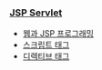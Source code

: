 ### [JSP Servlet](github.com/sieunp06/TIL/tree/main/JSP%20Servlet)
- [웹과 JSP 프로그래밍](github.com/sieunp06/TIL/tree/main/JSP%20Servlet/Internet-and-JSP.md)
- [스크립트 태그](github.com/sieunp06/TIL/tree/main/JSP%20Servlet/Script-Tag.md)
- [디렉티브 태그](github.com/sieunp06/TIL/tree/main/JSP%20Servlet/Directive-Tag.md)
